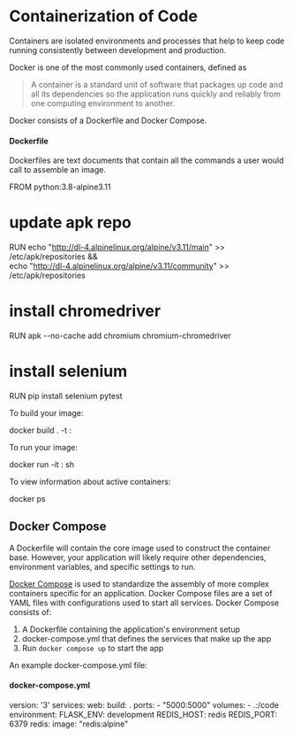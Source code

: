 # Containerization of Code

Containers are isolated environments and processes that help to keep code running consistently between development and production.

Docker is one of the most commonly used containers, defined as

> A container is a standard unit of software that packages up code and all its dependencies so the application runs quickly and reliably from one computing environment to another.

Docker consists of a Dockerfile and Docker Compose.

#### Dockerfile

Dockerfiles are text documents that contain all the commands a user would call to assemble an image.


  FROM python:3.8-alpine3.11

  # update apk repo
  RUN echo "http://dl-4.alpinelinux.org/alpine/v3.11/main" >> /etc/apk/repositories && \
      echo "http://dl-4.alpinelinux.org/alpine/v3.11/community" >> /etc/apk/repositories

  # install chromedriver
  RUN apk --no-cache add chromium chromium-chromedriver

  # install selenium
  RUN pip install selenium pytest


  To build your image:

docker build . -t <image-name>:<tag>

  To run your image:

docker run -it <image-name>:<tag> sh

To view information about active containers:

  docker ps


## Docker Compose
A Dockerfile will contain the core image used to construct the container base. However, your application will likely require other dependencies, environment variables, and specific settings to run.

[Docker Compose](https://docs.docker.com/compose/) is used to standardize the assembly of more complex containers specific for an application. Docker Compose files are a set of YAML files with configurations used to start all services. Docker Compose consists of:

1) A Dockerfile containing the application's environment setup
2) docker-compose.yml that defines the services that make up the app
3) Run `docker compose up` to start the app

An example docker-compose.yml file:

#### docker-compose.yml

  version: '3'
  services:
    web:
      build: .
      ports:
        - "5000:5000"
      volumes:
        - .:/code
      environment:
        FLASK_ENV: development
        REDIS_HOST: redis
        REDIS_PORT: 6379
    redis:
      image: "redis:alpine"
